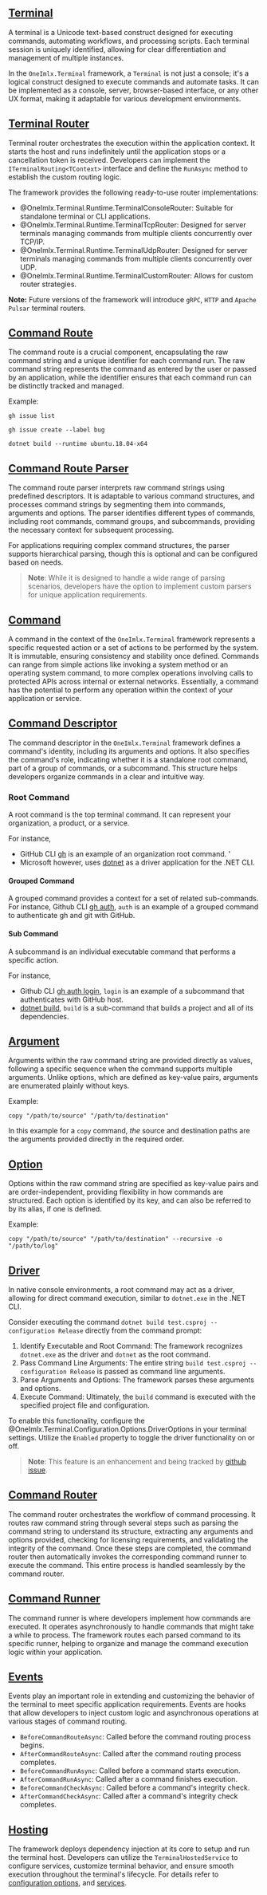 ## [Terminal](xref:OneImlx.Terminal.Runtime.Terminal)
A terminal is a Unicode text-based construct designed for executing commands, automating workflows, and processing scripts. Each terminal session is uniquely identified, allowing for clear differentiation and management of multiple instances.

In the `OneImlx.Terminal` framework, a `Terminal` is not just a console; it's a logical construct designed to execute commands and automate tasks. It can be implemented as a console, server, browser-based interface, or any other UX format, making it adaptable for various development environments.

## [Terminal Router](xref:OneImlx.Terminal.Runtime.ITerminalRouter`1)
Terminal router orchestrates the execution within the application context. It starts the host and runs indefinitely until the application stops or a cancellation token is received. Developers can implement the `ITerminalRouting<TContext>` interface and define the `RunAsync` method to establish the custom routing logic. 

The framework provides the following ready-to-use router implementations:

- @OneImlx.Terminal.Runtime.TerminalConsoleRouter: Suitable for standalone terminal or CLI applications.
- @OneImlx.Terminal.Runtime.TerminalTcpRouter: Designed for server terminals managing commands from multiple clients concurrently over TCP/IP.
- @OneImlx.Terminal.Runtime.TerminalUdpRouter: Designed for server terminals managing commands from multiple clients concurrently over UDP.
- @OneImlx.Terminal.Runtime.TerminalCustomRouter: Allows for custom router strategies.

**Note:** Future versions of the framework will introduce `gRPC`, `HTTP` and `Apache Pulsar` terminal routers.

## [Command Route](xref:OneImlx.Terminal.Commands.CommandRoute)
The command route is a crucial component, encapsulating the raw command string and a unique identifier for each command run. The raw command string represents the command as entered by the user or passed by an application, while the identifier ensures that each command run can be distinctly tracked and managed.

Example:
```
gh issue list
 
gh issue create --label bug
 
dotnet build --runtime ubuntu.18.04-x64
```

## [Command Route Parser](xref:OneImlx.Terminal.Commands.Parsers.CommandRouteParser)
The command route parser interprets raw command strings using predefined descriptors. It is adaptable to various command structures, and processes command strings by segmenting them into commands, arguments and options. The parser identifies different types of commands, including root commands, command groups, and subcommands, providing the necessary context for subsequent processing. 

For applications requiring complex command structures, the parser supports hierarchical parsing, though this is optional and can be configured based on needs. 

> **Note**: While it is designed to handle a wide range of parsing scenarios, developers have the option to implement custom parsers for unique application requirements.

## [Command](xref:OneImlx.Terminal.Commands.Command)
A command in the context of the `OneImlx.Terminal` framework represents a specific requested action or a set of actions to be performed by the system. It is immutable, ensuring consistency and stability once defined. Commands can range from simple actions like invoking a system method or an operating system command, to more complex operations involving calls to protected APIs across internal or external networks. Essentially, a command has the potential to perform any operation within the context of your application or service.

## [Command Descriptor](xref:OneImlx.Terminal.Commands.CommandDescriptor)
The command descriptor in the `OneImlx.Terminal` framework defines a command's identity, including its arguments and options. It also specifies the command's role, indicating whether it is a standalone root command, part of a group of commands, or a subcommand. This structure helps developers organize commands in a clear and intuitive way.

### Root Command
A root command is the top terminal command. It can represent your organization, a product, or a service. 
  
For instance, 
- GitHub CLI [gh](https://cli.github.com/manual/gh) is an example of an organization root command. '
- Microsoft however, uses [dotnet](https://docs.microsoft.com/en-us/dotnet/core/tools/dotnet) as a driver application for the .NET CLI. 

#### Grouped Command
A grouped command provides a context for a set of related sub-commands. For instance, Github CLI [gh auth](https://cli.github.com/manual/gh_auth), `auth` is an example of a grouped command to authenticate gh and git with GitHub. 

#### Sub Command
A subcommand is an individual executable command that performs a specific action. 

For instance,
- Github CLI [gh auth login](https://cli.github.com/manual/gh_auth_login), `login` is an example of a subcommand that authenticates with GitHub host.
- [dotnet build](https://docs.microsoft.com/en-us/dotnet/core/tools/dotnet-build), `build` is a sub-command that builds a project and all of its dependencies.

## [Argument](xref:OneImlx.Terminal.Commands.Argument)
Arguments within the raw command string are provided directly as values, following a specific sequence when the command supports multiple arguments. Unlike options, which are defined as key-value pairs, arguments are enumerated plainly without keys.

Example:
```
copy "/path/to/source" "/path/to/destination"
```

In this example for a `copy` command, *the* source and destination paths are the arguments provided directly in the required order.

## [Option](xref:OneImlx.Terminal.Commands.Option)
Options within the raw command string are specified as key-value pairs and are order-independent, providing flexibility in how commands are structured. Each option is identified by its key, and can also be referred to by its alias, if one is defined.

Example:
```
copy "/path/to/source" "/path/to/destination" --recursive -o "/path/to/log"
```

## [Driver](xref:OneImlx.Terminal.Configuration.Options.DriverOptions)
In native console environments, a root command may act as a driver, allowing for direct command execution, similar to `dotnet.exe` in the .NET CLI. 

Consider executing the command `dotnet build test.csproj --configuration Release` directly from the command prompt:

1. Identify Executable and Root Command: The framework recognizes `dotnet.exe` as the driver and `dotnet` as the root command.
2. Pass Command Line Arguments: The entire string `build test.csproj --configuration Release` is passed as command line arguments.
3. Parse Arguments and Options: The framework parses these arguments and options.
4. Execute Command: Ultimately, the `build` command is executed with the specified project file and configuration.

To enable this functionality, configure the @OneImlx.Terminal.Configuration.Options.DriverOptions in your terminal settings. Utilize the `Enabled` property to toggle the driver functionality on or off.

> **Note**: This feature is an enhancement and being tracked by [github issue](https://github.com/perpetualintelligence/terminal/issues/107).

## [Command Router](xref:OneImlx.Terminal.Commands.Routers.CommandRouter)
The command router orchestrates the workflow of command processing. It routes raw command string through several steps such as parsing the command string to understand its structure, extracting any arguments and options provided, checking for licensing requirements, and validating the integrity of the command. Once these steps are completed, the command router then automatically invokes the corresponding command runner to execute the command. This entire process is handled seamlessly by the command router.

## [Command Runner](xref:OneImlx.Terminal.Commands.Runners.CommandRunner`1)
The command runner is where developers implement how commands are executed. It operates asynchronously to handle commands that might take a while to process. The framework routes each parsed command to its specific runner, helping to organize and manage the command execution logic within your application.

## [Events](xref:OneImlx.Terminal.Events.ITerminalEventHandler)
Events play an important role in extending and customizing the behavior of the terminal to meet specific application requirements. Events are hooks that allow developers to inject custom logic and asynchronous operations at various stages of command routing.

- `BeforeCommandRouteAsync`: Called before the command routing process begins.
- `AfterCommandRouteAsync`: Called after the command routing process completes.
- `BeforeCommandRunAsync`: Called before a command starts execution.
- `AfterCommandRunAsync`: Called after a command finishes execution.
- `BeforeCommandCheckAsync`: Called before a command's integrity check.
- `AfterCommandCheckAsync`: Called after a command's integrity check completes.

## [Hosting](xref:OneImlx.Terminal.Hosting)
The framework deploys dependency injection at its core to setup and run the terminal host. Developers can utilize the `TerminalHostedService` to configure services, customize terminal behavior, and ensure smooth execution throughout the terminal's lifecycle. For details refer to [configuration options](../configuration/options.md), and [services](../configuration/services.md).
